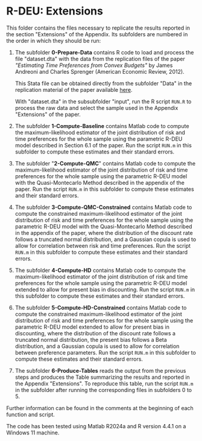# R-DEU: Extensions

This folder contains the files necessary to replicate the results reported in
the section "Extensions" of the Appendix. Its subfolders are numbered in the
order in which they should be run:

1. The subfolder **0-Prepare-Data** contains R code to load and process the file
   "dataset.dta" with the data from the replication files of the paper
   *"Estimating Time Preferences from Convex Budgets"* by James Andreoni and
   Charles Sprenger (American Economic Review, 2012).

   This Stata file can be obtained directly from the subfolder "Data" in the
   replication material of the paper available
   [here](https://www.aeaweb.org/articles?id=10.1257/aer.102.7.3333).

   With "dataset.dta" in the subsubfolder "input", run the R script `RUN.R` to
   process the raw data and select the sample used in the Appendix "Extensions"
   of the paper.

2. The subfolder **1-Compute-Baseline** contains Matlab code to compute the
   maximum-likelihood estimator of the joint distribution of risk and time
   preferences for the whole sample using the parametric R-DEU model described
   in Section 6.1 of the paper. Run the script `RUN.m` in this subfolder to
   compute these estimates and their standard errors.

3. The subfolder "**2-Compute-QMC**" contains Matlab code to compute the
   maximum-likelihood estimator of the joint distribution of risk and time
   preferences for the whole sample using the parametric R-DEU model with the
   Quasi-Montecarlo Method described in the appendix of the paper. Run the
   script `RUN.m` in this subfolder to compute these estimates and their
   standard errors.

4. The subfolder **3-Compute-QMC-Constrained** contains Matlab code to compute
   the constrained maximum-likelihood estimator of the joint distribution of
   risk and time preferences for the whole sample using the parametric R-DEU
   model with the Quasi-Montecarlo Method described in the appendix of the
   paper, where the distribution of the discount rate follows a truncated normal
   distribution, and a Gaussian copula is used to allow for correlation between
   risk and time preferences. Run the script `RUN.m` in this subfolder to
   compute these estimates and their standard errors.

5. The subfolder **4-Compute-HD** contains Matlab code to compute the
   maximum-likelihood estimator of the joint distribution of risk and time
   preferences for the whole sample using the parametric R-DEU model extended to
   allow for present bias in discounting. Run the script `RUN.m` in this
   subfolder to compute these estimates and their standard errors.

6. The subfolder **5-Compute-HD-Constrained** contains Matlab code to compute
   the constrained maximum-likelihood estimator of the joint distribution of
   risk and time preferences for the whole sample using the parametric R-DEU
   model extended to allow for present bias in discounting, where the
   distribution of the discount rate follows a truncated normal distribution,
   the present bias follows a Beta distribution, and a Gaussian copula is used
   to allow for correlation between preference parameters. Run the script
   `RUN.m` in this subfolder to compute these estimates and their standard
   errors.

7. The subfolder **6-Produce-Tables** reads the output from the previous steps
   and produces the Table summarizing the results and reported in the Appendix
   "Extensions". To reproduce this table, run the script `RUN.m` in the
   subfolder after running the corresponding files in subfolders 0 to 5.

Further information can be found in the comments at the beginning of each
function and script.

The code has been tested using Matlab R2024a and R version 4.4.1 on a Windows 11
machine.